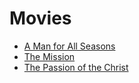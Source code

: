 # Movies

* [A Man for All Seasons](https://en.wikipedia.org/wiki/A_Man_for_All_Seasons_(1966_film))
* [The Mission](https://en.wikipedia.org/wiki/The_Mission_(1986_film))
* [The Passion of the Christ](https://en.wikipedia.org/wiki/The_Passion_of_the_Christ)
